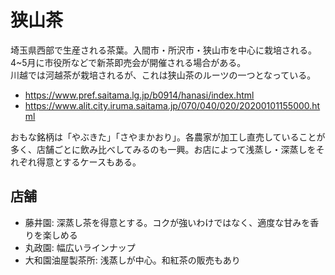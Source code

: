 # 狭山茶

埼玉県西部で生産される茶葉。入間市・所沢市・狭山市を中心に栽培される。4~5月に市役所などで新茶即売会が開催される場合がある。  
川越では河越茶が栽培されるが、これは狭山茶のルーツの一つとなっている。

* https://www.pref.saitama.lg.jp/b0914/hanasi/index.html
* https://www.alit.city.iruma.saitama.jp/070/040/020/20200101155000.html

おもな銘柄は「やぶきた」「さやまかおり」。各農家が加工し直売していることが多く、店舗ごとに飲み比べしてみるのも一興。お店によって浅蒸し・深蒸しをそれぞれ得意とするケースもある。

## 店舗

* 藤井園: 深蒸し茶を得意とする。コクが強いわけではなく、適度な甘みを香りを楽しめる
* 丸政園: 幅広いラインナップ
* 大和園油屋製茶所: 浅蒸しが中心。和紅茶の販売もあり
